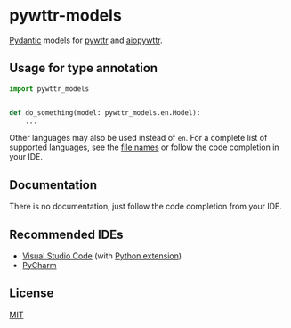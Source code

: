 # pywttr-models

[Pydantic](https://github.com/samuelcolvin/pydantic) models for [pywttr](https://github.com/monosans/pywttr) and [aiopywttr](https://github.com/monosans/aiopywttr).

## Usage for type annotation

```python
import pywttr_models


def do_something(model: pywttr_models.en.Model):
    ...
```

Other languages may also be used instead of `en`. For a complete list of supported languages, see the [file names](https://github.com/monosans/pywttr-models/tree/main/pywttr_models) or follow the code completion in your IDE.

## Documentation

There is no documentation, just follow the code completion from your IDE.

## Recommended IDEs

- [Visual Studio Code](https://code.visualstudio.com) (with [Python extension](https://marketplace.visualstudio.com/items?itemName=ms-python.python))
- [PyCharm](https://jetbrains.com/pycharm)

## License

[MIT](https://github.com/monosans/pywttr-models/blob/main/LICENSE)

